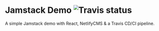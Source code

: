 # Jamstack Demo ![Travis status](https://api.travis-ci.org/tonik-krijor/demo.svg?branch=master)

A simple Jamstack demo with React, NetlifyCMS & a Travis CD/CI pipeline.
